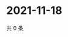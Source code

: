 # 2021-11-18

共 0 条

<!-- BEGIN WEIBO -->
<!-- 最后更新时间 Thu Nov 18 2021 14:10:56 GMT+0800 (China Standard Time) -->

<!-- END WEIBO -->
